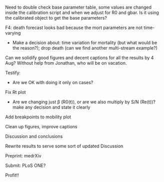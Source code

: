 Need to double check base parameter table, some values are changed inside the calibration script and when we adjust for R0 and gbar. Is it using the calibrated object to get the base parameters?


F4: death forecast looks bad because the mort parameters are not time-varying
* Make a decision about: time variation for mortality (but what would be the reason?); drop death (can we find another multi-stream example?)

Can we solidify good figures and decent captions for all the results by 4 Aug? Without help from Jonathan, who will be on vacation.

Testify:
* Are we OK with doing it only on cases?

Fix Rt plot
* Are we changing just β (R0(t)), or are we also multiply by S/N (Re(t))? make any decision and state it clearly

Add breakpoints to mobility plot

Clean up figures, improve captions  

Discussion and conclusions

Rewrite results to serve some sort of updated Discussion

Preprint: medrXiv 

Submit: PLoS ONE?

Profit!!
